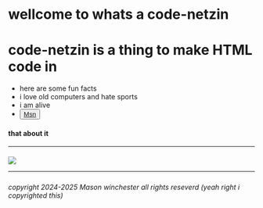 <body> <h1>wellcome to whats a code-netzin</he>
</body>
<h1>code-netzin is a thing to make HTML code in </h1>

<ul>
  <li> here are some fun facts</li>
  <li> i love old computers and hate sports </li>
  <li> i am alive</li>
  <li>  <button> <a href="https://www.msn.com/en-ca"> Msn </a> </button></li>
</ul>
<h4> that about it</h4>
<hr>
<h5> <img src="https://64.media.tumblr.com/425cba0381257f0d70b1c4b93e2b2f78/efedbd680cf822be-7c/s1280x1920/b30602d990c822b152ba5225a86b17802b24bba4.png" </h5>
<hr>
<h6> copyright 2024-2025 Mason winchester all rights reseverd (yeah right i copyrighted this) </h6>

<head>
	<link rel="stylesheet" type="text/css" href="style.css">
</head>
